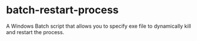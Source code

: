 # batch-restart-process
A Windows Batch script that allows you to specify exe file to dynamically kill and restart the process.
